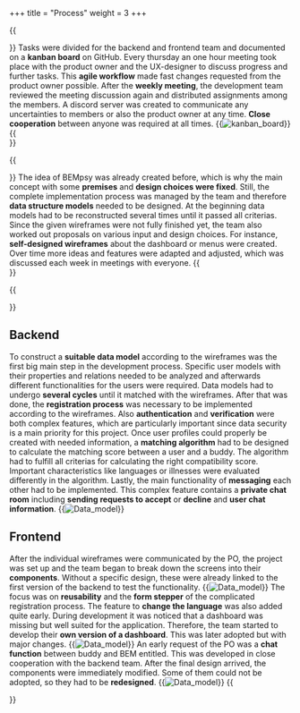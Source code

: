 +++ 
title = "Process"
weight = 3
+++

{{<section title="⚙️ Workflow">}}
Tasks were divided for the backend and frontend team and documented on a **kanban board** on GitHub. Every thursday an one hour meeting took place with the product owner and the UX-designer to discuss progress and further tasks. This **agile workflow** made fast changes requested from the product owner possible. After the **weekly meeting**, the development team reviewed the meeting discussion again and distributed assignments among the members. A discord server was created to communicate any uncertainties to members or also the product owner at any time. **Close cooperation** between anyone was required at all times.
{{<image src="kanban2.png" alt="kanban_board" caption="kanban board">}}
{{</section>}}


{{<section title="📅 Planning">}}
The idea of BEMpsy was already created before, which is why the main concept with some **premises** and **design choices were fixed**. Still, the complete implementation process was managed by the team and therefore **data structure models** needed to be designed. At the beginning data models had to be reconstructed several times until it passed all criterias. 
Since the given wireframes were not fully finished yet, the team also worked out proposals on various input and design choices. For instance, **self-designed wireframes** about the dashboard or menus were created. Over time more ideas and features were adapted and adjusted, which was discussed each week in meetings with everyone.
{{</section>}}

{{<section title="👩‍💻 Development">}}
## Backend
To construct a **suitable data model** according to the wireframes was the first big main step in the development process. Specific user models with their properties and relations needed to be analyzed and afterwards different functionalities for the users were required. Data models had to undergo **several cycles** until it matched with the wireframes. After that was done, the **registration process** was necessary to be implemented according to the wireframes. Also **authentication** and **verification** were both complex features, which are particularly important since data security is a main priority for this project. Once user profiles could properly be created with needed information, a **matching algorithm** had to be designed to calculate the matching score between a user and a buddy. The algorithm had to fulfill all criterias for calculating the right compatibility score. Important characteristics like languages or illnesses were evaluated differently in the algorithm. Lastly, the main functionality of **messaging** each other had to be implemented. This complex feature contains a **private chat room** including **sending requests to accept** or **decline** and **user chat information**.
{{<image src="datamodel.png" alt="Data_model" caption="Data model">}}
## Frontend
After the individual wireframes were communicated by the PO, the project was set up and the team began to break down the screens into their **components**. Without a specific  design, these were already linked to the first version of the backend to test the functionality.
{{<image src="wireframes.png" alt="Data_model" caption="Initial wireframes">}}
The focus was on **reusability** and the **form stepper** of the complicated registration process. The feature to **change the language** was also added quite early. During development it was noticed that a dashboard was missing but well suited for the application. Therefore, the team started to develop their **own version of a dashboard**. This was later adopted but with major changes. 
{{<image src="custom_wireframes.png" alt="Data_model" caption="suggested wireframes">}}
An early request of the PO was a **chat function** between buddy and BEM entitled. This was developed in close cooperation with the backend team. After the final design arrived, the components were immediately modified. Some of them could not be adopted, so they had to be **redesigned**.
{{<image src="final_design.png" alt="Data_model" caption="Part of Final Designs">}}
{{</section>}}